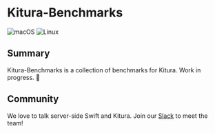 # Kitura-Benchmarks

![macOS](https://img.shields.io/badge/os-macOS-green.svg?style=flat)
![Linux](https://img.shields.io/badge/os-linux-green.svg?style=flat)

## Summary

Kitura-Benchmarks is a collection of benchmarks for Kitura. Work in progress. 🚧

## Community

We love to talk server-side Swift and Kitura. Join our [Slack](http://swift-at-ibm-slack.mybluemix.net/) to meet the team!
